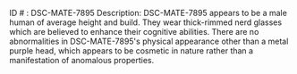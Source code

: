 ID # : DSC-MATE-7895
Description: DSC-MATE-7895 appears to be a male human of average height and build. They wear thick-rimmed nerd glasses which are believed to enhance their cognitive abilities. There are no abnormalities in DSC-MATE-7895's physical appearance other than a metal purple head, which appears to be cosmetic in nature rather than a manifestation of anomalous properties.